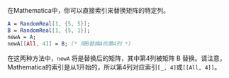 在Mathematica中，你可以直接索引来替换矩阵的特定列。



```mathematica
A = RandomReal[1, {5, 5}];
B = RandomReal[1, {5, 1}];
newA = A;
newA[[All, 4]] = B; (* 用B替换A的第4列 *)
```
在这两种方法中，`newA` 将是替换后的矩阵，其中第4列被矩阵 B 替换。请注意，Mathematica的索引是从1开始的，所以第4列对应索引`[_, 4]`或`[[All, 4]]`。